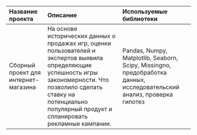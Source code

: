 | Название проекта | Описание | Используемые библиотеки |
| :-------------------- | :--------------------- |:---------------------------|
| Сборный проект для интернет-магазина | На основе исторических данных о продажах игр, оценки пользователей и экспертов выявила определяющие успешность игры закономерности. Что позволило сделать ставку на потенциально популярный продукт и спланировать рекламные кампании.| Pandas, Numpy, Matplotlib, Seaborn, Scipy, Missingno, предобработка данных, исследовательский анализ, проверка гипотез|
